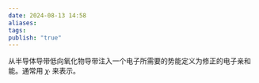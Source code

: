 ```yaml
---
date: 2024-08-13 14:58
aliases: 
tags: 
publish: "true"
---
```

从半导体导带低向氧化物导带注入一个电子所需要的势能定义为修正的电子亲和能。通常用 $\chi_{'}$ 来表示。